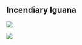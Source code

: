 Incendiary Iguana
---
![](https://github.com/alexeldeib/incendiary-iguana/workflows/.github/workflows/main.yml/badge.svg)

![](https://github.com/alexeldeib/incendiary-iguana/workflows/build%20and%20test%20/badge.svg)


